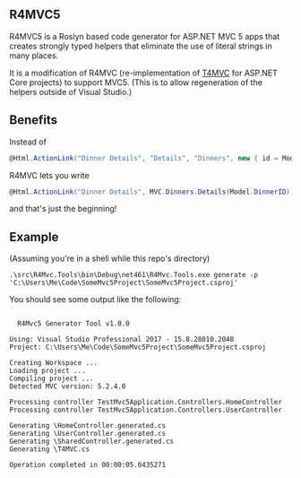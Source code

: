 ## R4MVC5

R4MVC5 is a Roslyn based code generator for ASP.NET MVC 5 apps that creates strongly typed helpers that eliminate the use of literal strings in many places.  

It is a modification of R4MVC (re-implementation of [T4MVC](https://github.com/T4MVC/T4MVC) for ASP.NET Core projects) to support MVC5. (This is to allow regeneration of the helpers outside of Visual Studio.)

## Benefits

Instead of

````c#
@Html.ActionLink("Dinner Details", "Details", "Dinners", new { id = Model.DinnerID }, null)
````
R4MVC lets you write
````c#
@Html.ActionLink("Dinner Details", MVC.Dinners.Details(Model.DinnerID))
````

and that's just the beginning!


## Example
(Assuming you're in a shell while this repo's directory)
```CMD
.\src\R4Mvc.Tools\bin\Debug\net461\R4Mvc.Tools.exe generate -p 'C:\Users\Me\Code\SomeMvc5Project\SomeMvc5Project.csproj'
```
You should see some output like the following:
```CMD

  R4Mvc5 Generator Tool v1.0.0

Using: Visual Studio Professional 2017 - 15.8.28010.2048
Project: C:\Users\Me\Code\SomeMvc5Project\SomeMvc5Project.csproj

Creating Workspace ...
Loading project ...
Compiling project ...
Detected MVC version: 5.2.4.0

Processing controller TestMvc5Application.Controllers.HomeController
Processing controller TestMvc5Application.Controllers.UserController

Generating \HomeController.generated.cs
Generating \UserController.generated.cs
Generating \SharedController.generated.cs
Generating \T4MVC.cs

Operation completed in 00:00:05.0435271
```